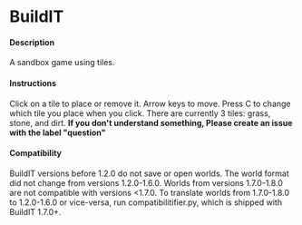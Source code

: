 # BuildIT
#### Description
A sandbox game using tiles.
#### Instructions
Click on a tile to place or remove it. Arrow keys to move. Press C to change which tile you place when you click. There are currently 3 tiles: grass, stone, and dirt. **If you don't understand something, Please create an issue with the label "question"**
#### Compatibility
BuildIT versions before 1.2.0 do not save or open worlds. The world format did not change from versions 1.2.0-1.6.0. Worlds from versions 1.7.0-1.8.0 are not compatible with versions <1.7.0. To translate worlds from 1.7.0-1.8.0 to 1.2.0-1.6.0 or vice-versa, run compatibilitifier.py, which is shipped with BuildIT 1.7.0+.
